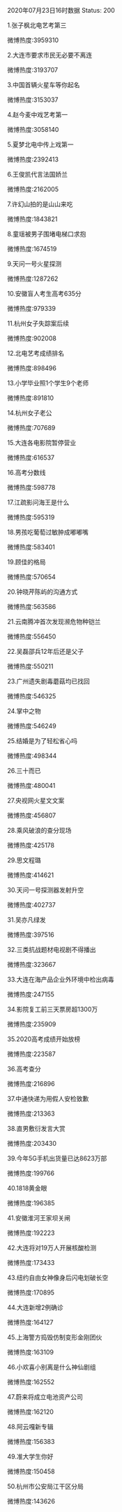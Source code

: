 2020年07月23日16时数据
Status: 200

1.张子枫北电艺考第三

微博热度:3959310

2.大连市要求市民无必要不离连

微博热度:3193707

3.中国首辆火星车等你起名

微博热度:3153037

4.赵今麦中戏艺考第一

微博热度:3058140

5.夏梦北电中传上戏第一

微博热度:2392413

6.王俊凯代言法国娇兰

微博热度:2162005

7.许幻山拍的是山山来吃

微博热度:1843821

8.童瑶被男子围堵电梯口求抱

微博热度:1674519

9.天问一号火星探测

微博热度:1287262

10.安徽盲人考生高考635分

微博热度:979339

11.杭州女子失踪案后续

微博热度:902008

12.北电艺考成绩排名

微博热度:898496

13.小学毕业照1个学生9个老师

微博热度:891810

14.杭州女子老公

微博热度:707689

15.大连各电影院暂停营业

微博热度:616537

16.高考分数线

微博热度:598778

17.江疏影问海王是什么

微博热度:595319

18.男孩吃葡萄过敏肿成嘟嘟嘴

微博热度:583401

19.顾佳的格局

微博热度:570654

20.钟晓芹陈屿的沟通方式

微博热度:563586

21.云南腾冲首次发现濒危物种铠兰

微博热度:556450

22.吴磊邵兵12年后还是父子

微博热度:550211

23.广州遗失剧毒蘑菇均已找回

微博热度:546325

24.掌中之物

微博热度:546249

25.结婚是为了轻松省心吗

微博热度:498344

26.三十而已

微博热度:480041

27.央视网火星文文案

微博热度:456807

28.乘风破浪的查分现场

微博热度:425178

29.思文程璐

微博热度:414621

30.天问一号探测器发射升空

微博热度:402737

31.吴亦凡绿发

微博热度:397516

32.三类抗战题材电视剧不得播出

微博热度:323667

33.大连在海产品企业外环境中检出病毒

微博热度:247155

34.影院复工前三天票房超1300万

微博热度:235909

35.2020高考成绩开始放榜

微博热度:223587

36.高考查分

微博热度:216896

37.中通快递为用假人安检致歉

微博热度:213363

38.直男敷衍发言大赏

微博热度:203430

39.今年5G手机出货量已达8623万部

微博热度:199766

40.1818黄金眼

微博热度:196385

41.安徽淮河王家坝关闸

微博热度:192223

42.大连将对19万人开展核酸检测

微博热度:173433

43.纽约自由女神像身后闪电划破长空

微博热度:170895

44.大连新增2例确诊

微博热度:164127

45.上海警方捣毁仿制变形金刚团伙

微博热度:163109

46.小欢喜小别离是什么神仙剧组

微博热度:162552

47.蔚来将成立电池资产公司

微博热度:162120

48.阿云嘎新专辑

微博热度:156383

49.准大学生你好

微博热度:150458

50.杭州市公安局江干区分局

微博热度:143626

